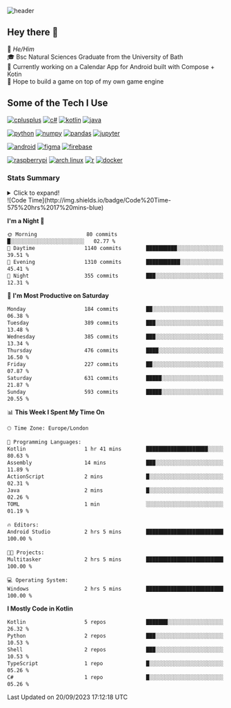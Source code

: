 ![header](https://capsule-render.vercel.app/api?type=Waving&color=gradient&height=180&section=header&text=Sulaiman%20Sulaiman&desc=TheKingOfAtlantis&fontSize=46&fontAlign=70&descAlign=80&fontAlignY=30&descAlignY=45)

<!--
**TheKingOfAtlantis/TheKingOfAtlantis** is a ✨ _special_ ✨ repository because its `README.md` (this file) appears on your GitHub profile.

Here are some ideas to get you started:

- 🔭 I’m currently working on ...
- 🌱 I’m currently learning ...
- 👯 I’m looking to collaborate on ...
- 🤔 I’m looking for help with ...
- 💬 Ask me about ...
- 📫 How to reach me: ...
- 😄 Pronouns: ...
- ⚡ Fun fact: ...
-->

## Hey there 👋

🤵 _He/Him_  
🎓 Bsc Natural Sciences Graduate from the University of Bath  
🎯 Currently working on a Calendar App for Android built with Compose + Kotin  
💭 Hope to build a game on top of my own game engine

## Some of the Tech I Use
[<img src="https://cdn.jsdelivr.net/gh/devicons/devicon/icons/cplusplus/cplusplus-original.svg" alt="cplusplus" width="48" height="48"/>](#)
[<img src="https://cdn.jsdelivr.net/gh/devicons/devicon/icons/csharp/csharp-original.svg" alt="c#" width="48" height="48"/>](#)
[<img src="https://cdn.jsdelivr.net/gh/devicons/devicon/icons/kotlin/kotlin-original-wordmark.svg" alt="kotlin" width="48" height="48"/>](#)
[<img src="https://cdn.jsdelivr.net/gh/devicons/devicon/icons/java/java-original-wordmark.svg" alt="java" width="48" height="48">](#)

[<img src="https://cdn.jsdelivr.net/gh/devicons/devicon/icons/python/python-original-wordmark.svg" alt="python" width="48" height="48">](#)
[<img src="https://cdn.jsdelivr.net/gh/devicons/devicon/icons/numpy/numpy-original-wordmark.svg" alt="numpy" width="48" height="48"/>](#)
[<img src="https://cdn.jsdelivr.net/gh/devicons/devicon/icons/pandas/pandas-original-wordmark.svg" alt="pandas" width="48" height="48">](#)
[<img src="https://cdn.jsdelivr.net/gh/devicons/devicon/icons/jupyter/jupyter-original-wordmark.svg" alt="jupyter" width="48" height="48">](#)

[<img src="https://cdn.jsdelivr.net/gh/devicons/devicon/icons/android/android-original-wordmark.svg" alt="android" width="48" height="48"/>](#)
[<img src="https://cdn.jsdelivr.net/gh/devicons/devicon/icons/figma/figma-original.svg" alt="figma" width="48" height="48"/>](#)
[<img src="https://cdn.jsdelivr.net/gh/devicons/devicon/icons/firebase/firebase-plain-wordmark.svg" alt="firebase" width="48" height="48"/>](#)


[<img src="https://cdn.jsdelivr.net/gh/devicons/devicon/icons/raspberrypi/raspberrypi-original.svg" alt="raspberrypi" width="48" height="48"/>](#)
[<img src="https://upload.wikimedia.org/wikipedia/commons/a/a5/Archlinux-icon-crystal-64.svg" alt="arch linux" width="48" height="48"/>](#)
[<img src="https://cdn.jsdelivr.net/gh/devicons/devicon/icons/r/r-original.svg" alt="r" width="48" height="48"/>](#)
[<img src="https://cdn.jsdelivr.net/gh/devicons/devicon/icons/docker/docker-original-wordmark.svg" alt="docker" width="48" height="48"/>](#)

### Stats Summary
<details>
<summary>Click to expand!</summary>
<!-- <div style="display:grid; grid:auto-flow/1fr 1fr 1fr;justify-content: start">
    <img style="grid-column:1/1;grid-row:1/1" width="390" src="metrics/general.svg">
    <img style="grid-column:1/1;grid-row:2/2" width="390" src="metrics/contributions.svg">
    <img style="grid-column:2/2;grid-row:1/1" width="390" src="metrics/languages.svg">
    <img style="grid-column:2/2;grid-row:2/2" width="390" src="metrics/wakatime.svg">
    <img style="grid-column:3/3;grid-row:1/3" width="390" src="metrics/achievements.svg">
</div> -->

<img width="390" src="metrics/general.svg"><img width="390" src="metrics/contributions.svg">
<img width="390" src="metrics/languages.svg"><img width="390" src="metrics/wakatime.svg">
</details>
<!--START_SECTION:waka-->
![Code Time](http://img.shields.io/badge/Code%20Time-575%20hrs%2017%20mins-blue)

**I'm a Night 🦉** 

```text
🌞 Morning                80 commits          █░░░░░░░░░░░░░░░░░░░░░░░░   02.77 % 
🌆 Daytime                1140 commits        ██████████░░░░░░░░░░░░░░░   39.51 % 
🌃 Evening                1310 commits        ███████████░░░░░░░░░░░░░░   45.41 % 
🌙 Night                  355 commits         ███░░░░░░░░░░░░░░░░░░░░░░   12.31 % 
```
📅 **I'm Most Productive on Saturday** 

```text
Monday                   184 commits         ██░░░░░░░░░░░░░░░░░░░░░░░   06.38 % 
Tuesday                  389 commits         ███░░░░░░░░░░░░░░░░░░░░░░   13.48 % 
Wednesday                385 commits         ███░░░░░░░░░░░░░░░░░░░░░░   13.34 % 
Thursday                 476 commits         ████░░░░░░░░░░░░░░░░░░░░░   16.50 % 
Friday                   227 commits         ██░░░░░░░░░░░░░░░░░░░░░░░   07.87 % 
Saturday                 631 commits         █████░░░░░░░░░░░░░░░░░░░░   21.87 % 
Sunday                   593 commits         █████░░░░░░░░░░░░░░░░░░░░   20.55 % 
```


📊 **This Week I Spent My Time On** 

```text
🕑︎ Time Zone: Europe/London

💬 Programming Languages: 
Kotlin                   1 hr 41 mins        ████████████████████░░░░░   80.63 % 
Assembly                 14 mins             ███░░░░░░░░░░░░░░░░░░░░░░   11.89 % 
ActionScript             2 mins              █░░░░░░░░░░░░░░░░░░░░░░░░   02.31 % 
Java                     2 mins              █░░░░░░░░░░░░░░░░░░░░░░░░   02.26 % 
TOML                     1 min               ░░░░░░░░░░░░░░░░░░░░░░░░░   01.19 % 

🔥 Editors: 
Android Studio           2 hrs 5 mins        █████████████████████████   100.00 % 

🐱‍💻 Projects: 
Multitasker              2 hrs 5 mins        █████████████████████████   100.00 % 

💻 Operating System: 
Windows                  2 hrs 5 mins        █████████████████████████   100.00 % 
```

**I Mostly Code in Kotlin** 

```text
Kotlin                   5 repos             ███████░░░░░░░░░░░░░░░░░░   26.32 % 
Python                   2 repos             ███░░░░░░░░░░░░░░░░░░░░░░   10.53 % 
Shell                    2 repos             ███░░░░░░░░░░░░░░░░░░░░░░   10.53 % 
TypeScript               1 repo              █░░░░░░░░░░░░░░░░░░░░░░░░   05.26 % 
C#                       1 repo              █░░░░░░░░░░░░░░░░░░░░░░░░   05.26 % 
```




 Last Updated on 20/09/2023 17:12:18 UTC
<!--END_SECTION:waka-->
